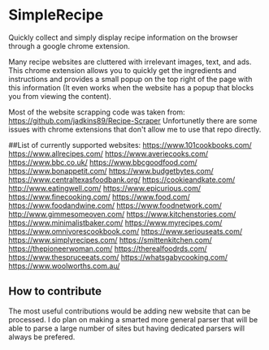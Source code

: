 # SimpleRecipe
Quickly collect and simply display recipe information on the browser through a google chrome extension.

Many recipe websites are cluttered with irrelevant images, text, and ads. This chrome extension allows you to quickly get the ingredients and instructions and provides a small popup on the top right of the page with this information (It even works when the website has a popup that blocks you from viewing the content).

Most of the website scrapping code was taken from:
https://github.com/jadkins89/Recipe-Scraper
Unfortunetly there are some issues with chrome extensions that don't allow me to use that repo directly. 

##List of currently supported websites:
https://www.101cookbooks.com/
https://www.allrecipes.com/
https://www.averiecooks.com/
https://www.bbc.co.uk/
https://www.bbcgoodfood.com/
https://www.bonappetit.com/
https://www.budgetbytes.com/
https://www.centraltexasfoodbank.org/
https://cookieandkate.com/
http://www.eatingwell.com/
https://www.epicurious.com/
https://www.finecooking.com/
https://www.food.com/
https://www.foodandwine.com/
https://www.foodnetwork.com/
http://www.gimmesomeoven.com/
https://www.kitchenstories.com/
https://www.minimalistbaker.com/
https://www.myrecipes.com/
https://www.omnivorescookbook.com/
https://www.seriouseats.com/
https://www.simplyrecipes.com/
https://smittenkitchen.com/
https://thepioneerwoman.com/
https://therealfoodrds.com/
https://www.thespruceeats.com/
https://whatsgabycooking.com/
https://www.woolworths.com.au/

## How to contribute
The most useful contributions would be adding new website that can be processed. I do plan on making a smarted more general parser that will be able to parse a large number of sites but having dedicated parsers will always be prefered. 
